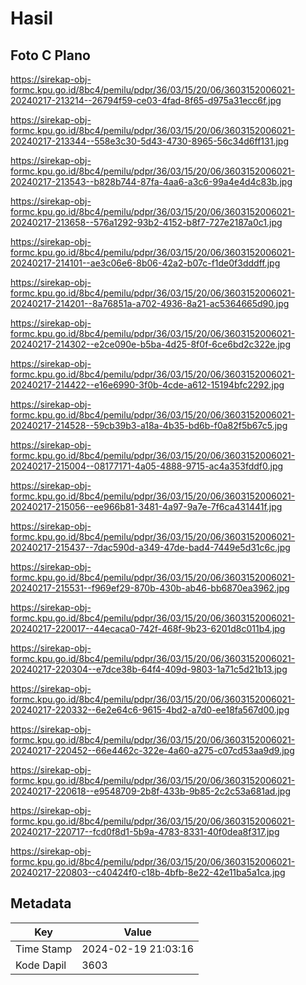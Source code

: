 # Hasil

## Foto C Plano

https://sirekap-obj-formc.kpu.go.id/8bc4/pemilu/pdpr/36/03/15/20/06/3603152006021-20240217-213214--26794f59-ce03-4fad-8f65-d975a31ecc6f.jpg

https://sirekap-obj-formc.kpu.go.id/8bc4/pemilu/pdpr/36/03/15/20/06/3603152006021-20240217-213344--558e3c30-5d43-4730-8965-56c34d6ff131.jpg

https://sirekap-obj-formc.kpu.go.id/8bc4/pemilu/pdpr/36/03/15/20/06/3603152006021-20240217-213543--b828b744-87fa-4aa6-a3c6-99a4e4d4c83b.jpg

https://sirekap-obj-formc.kpu.go.id/8bc4/pemilu/pdpr/36/03/15/20/06/3603152006021-20240217-213658--576a1292-93b2-4152-b8f7-727e2187a0c1.jpg

https://sirekap-obj-formc.kpu.go.id/8bc4/pemilu/pdpr/36/03/15/20/06/3603152006021-20240217-214101--ae3c06e6-8b06-42a2-b07c-f1de0f3dddff.jpg

https://sirekap-obj-formc.kpu.go.id/8bc4/pemilu/pdpr/36/03/15/20/06/3603152006021-20240217-214201--8a76851a-a702-4936-8a21-ac5364665d90.jpg

https://sirekap-obj-formc.kpu.go.id/8bc4/pemilu/pdpr/36/03/15/20/06/3603152006021-20240217-214302--e2ce090e-b5ba-4d25-8f0f-6ce6bd2c322e.jpg

https://sirekap-obj-formc.kpu.go.id/8bc4/pemilu/pdpr/36/03/15/20/06/3603152006021-20240217-214422--e16e6990-3f0b-4cde-a612-15194bfc2292.jpg

https://sirekap-obj-formc.kpu.go.id/8bc4/pemilu/pdpr/36/03/15/20/06/3603152006021-20240217-214528--59cb39b3-a18a-4b35-bd6b-f0a82f5b67c5.jpg

https://sirekap-obj-formc.kpu.go.id/8bc4/pemilu/pdpr/36/03/15/20/06/3603152006021-20240217-215004--08177171-4a05-4888-9715-ac4a353fddf0.jpg

https://sirekap-obj-formc.kpu.go.id/8bc4/pemilu/pdpr/36/03/15/20/06/3603152006021-20240217-215056--ee966b81-3481-4a97-9a7e-7f6ca431441f.jpg

https://sirekap-obj-formc.kpu.go.id/8bc4/pemilu/pdpr/36/03/15/20/06/3603152006021-20240217-215437--7dac590d-a349-47de-bad4-7449e5d31c6c.jpg

https://sirekap-obj-formc.kpu.go.id/8bc4/pemilu/pdpr/36/03/15/20/06/3603152006021-20240217-215531--f969ef29-870b-430b-ab46-bb6870ea3962.jpg

https://sirekap-obj-formc.kpu.go.id/8bc4/pemilu/pdpr/36/03/15/20/06/3603152006021-20240217-220017--44ecaca0-742f-468f-9b23-6201d8c011b4.jpg

https://sirekap-obj-formc.kpu.go.id/8bc4/pemilu/pdpr/36/03/15/20/06/3603152006021-20240217-220304--e7dce38b-64f4-409d-9803-1a71c5d21b13.jpg

https://sirekap-obj-formc.kpu.go.id/8bc4/pemilu/pdpr/36/03/15/20/06/3603152006021-20240217-220332--6e2e64c6-9615-4bd2-a7d0-ee18fa567d00.jpg

https://sirekap-obj-formc.kpu.go.id/8bc4/pemilu/pdpr/36/03/15/20/06/3603152006021-20240217-220452--66e4462c-322e-4a60-a275-c07cd53aa9d9.jpg

https://sirekap-obj-formc.kpu.go.id/8bc4/pemilu/pdpr/36/03/15/20/06/3603152006021-20240217-220618--e9548709-2b8f-433b-9b85-2c2c53a681ad.jpg

https://sirekap-obj-formc.kpu.go.id/8bc4/pemilu/pdpr/36/03/15/20/06/3603152006021-20240217-220717--fcd0f8d1-5b9a-4783-8331-40f0dea8f317.jpg

https://sirekap-obj-formc.kpu.go.id/8bc4/pemilu/pdpr/36/03/15/20/06/3603152006021-20240217-220803--c40424f0-c18b-4bfb-8e22-42e11ba5a1ca.jpg


## Metadata

| Key        | Value               |
| ---------- | ------------------- |
| Time Stamp | 2024-02-19 21:03:16 |
| Kode Dapil | 3603                |




